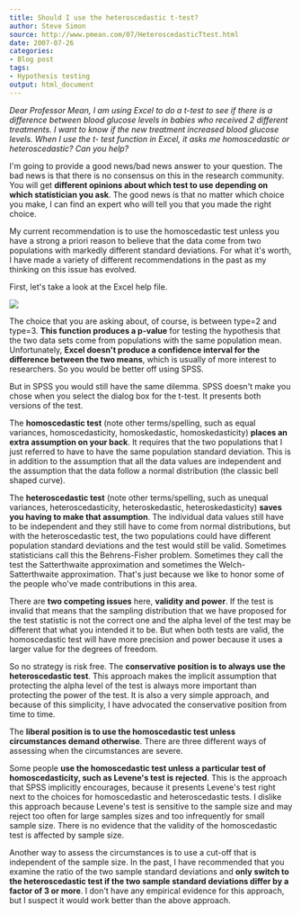 ```yaml
---
title: Should I use the heteroscedastic t-test?
author: Steve Simon
source: http://www.pmean.com/07/HeteroscedasticTtest.html
date: 2007-07-26
categories:
- Blog post
tags:
- Hypothesis testing
output: html_document
---
```

*Dear Professor Mean, I am using Excel to do a t-test to see if there
is a difference between blood glucose levels in babies who received 2
different treatments. I want to know if the new treatment increased
blood glucose levels. When I use the t- test function in Excel, it
asks me homoscedastic or heteroscedastic? Can you help?*

I'm going to provide a good news/bad news answer to your question.
The bad news is that there is no consensus on this in the research
community. You will get **different opinions about which test to use
depending on which statistician you ask**. The good news is that no
matter which choice you make, I can find an expert who will tell you
that you made the right choice.

My current recommendation is to use the homoscedastic test unless you
have a strong a priori reason to believe that the data come from two
populations with markedly different standard deviations. For what
it's worth, I have made a variety of different recommendations in the
past as my thinking on this issue has evolved.

First, let's take a look at the Excel help file.

![](http://www.pmean.com/new-images/07/HeteroscedasticTtest01.gif)

The choice that you are asking about, of course, is between type=2 and
type=3. **This function produces a p-value** for testing the
hypothesis that the two data sets come from populations with the same
population mean. Unfortunately, **Excel doesn't produce a confidence
interval for the difference between the two means**, which is usually
of more interest to researchers. So you would be better off using
SPSS.

But in SPSS you would still have the same dilemma. SPSS doesn't make
you chose when you select the dialog box for the t-test. It presents
both versions of the test.

The **homoscedastic test** (note other terms/spelling, such as equal
variances, homoscedasticity, homoskedastic, homoskedasticity) **places
an extra assumption on your back**. It requires that the two
populations that I just referred to have to have the same population
standard deviation. This is in addition to the assumption that all the
data values are independent and the assumption that the data follow a
normal distribution (the classic bell shaped curve).

The **heteroscedastic test** (note other terms/spelling, such as
unequal variances, heteroscedasticity, heteroskedastic,
heteroskedasticity) **saves you having to make that assumption**. The
individual data values still have to be independent and they still
have to come from normal distributions, but with the heteroscedastic
test, the two populations could have different population standard
deviations and the test would still be valid. Sometimes statisticians
call this the Behrens-Fisher problem. Sometimes they call the test the
Satterthwaite approximation and sometimes the Welch-Satterthwaite
approximation. That's just because we like to honor some of the
people who've made contributions in this area.

There are **two competing issues** here, **validity and power**. If
the test is invalid that means that the sampling distribution that we
have proposed for the test statistic is not the correct one and the
alpha level of the test may be different that what you intended it to
be. But when both tests are valid, the homoscedastic test will have
more precision and power because it uses a larger value for the
degrees of freedom.

So no strategy is risk free. The **conservative position is to always
use the heteroscedastic test**. This approach makes the implicit
assumption that protecting the alpha level of the test is always more
important than protecting the power of the test. It is also a very
simple approach, and because of this simplicity, I have advocated the
conservative position from time to time.

The **liberal position is to use the homoscedastic test unless
circumstances demand otherwise**. There are three different ways of
assessing when the circumstances are severe.

Some people **use the homoscedastic test unless a particular test of
homoscedasticity, such as Levene's test is rejected**. This is the
approach that SPSS implicitly encourages, because it presents
Levene's test right next to the choices for homoscedastic and
heteroscedastic tests. I dislike this approach because Levene's test
is sensitive to the sample size and may reject too often for large
samples sizes and too infrequently for small sample size. There is no
evidence that the validity of the homoscedastic test is affected by
sample size.

Another way to assess the circumstances is to use a cut-off that is
independent of the sample size. In the past, I have recommended that
you examine the ratio of the two sample standard deviations and **only
switch to the heteroscedastic test if the two sample standard
deviations differ by a factor of 3 or more**. I don't have any
empirical evidence for this approach, but I suspect it would work
better than the above approach.
